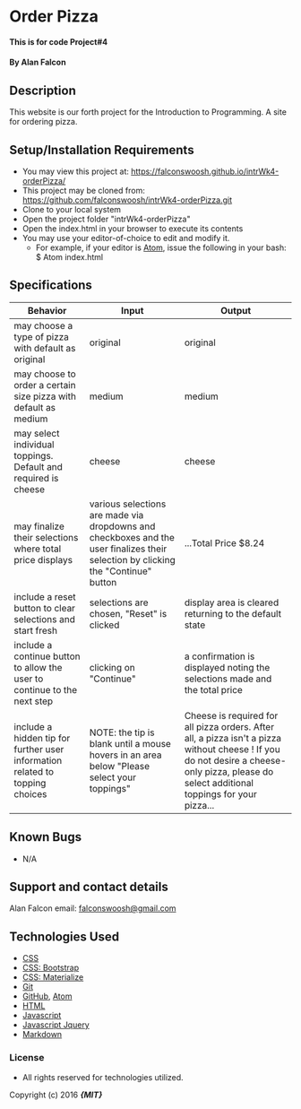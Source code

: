 # Order Pizza

#### This is for code Project#4

#### By **Alan Falcon**

## Description

This website is our forth project for the Introduction to Programming. A site for ordering pizza.

## Setup/Installation Requirements

* You may view this project at: https://falconswoosh.github.io/intrWk4-orderPizza/
* This project may be cloned from:  https://github.com/falconswoosh/intrWk4-orderPizza.git
* Clone to your local system
* Open the project folder "intrWk4-orderPizza"
* Open the index.html in your browser to execute its contents
* You may use your editor-of-choice to edit and modify it.
    * For example, if your editor is [Atom](https://flight-manual.atom.io/getting-started/sections/installing-atom/), issue the following in your bash:
    $ Atom index.html

## Specifications    
| Behavior | Input | Output |
|---|---|---|
| may choose a type of pizza with default as original |  original | original |
| may choose to order a certain size pizza with default as medium  | medium | medium |
| may select individual toppings. Default and required is cheese | cheese | cheese |
| may finalize their selections where total price displays | various selections are made via dropdowns and checkboxes and the user finalizes their selection by clicking the "Continue" button | ...Total Price $8.24|
| include a reset button to clear selections and start fresh | selections are chosen, "Reset" is clicked | display area is cleared returning to the default state |
| include a continue button to allow the user to continue to the next step | clicking on "Continue" | a confirmation is displayed noting the selections made and the total price |
| include a hidden tip for further user information related to topping choices | NOTE: the tip is blank until a mouse hovers in an area below "Please select your toppings" | Cheese is required for all pizza orders. After all, a pizza isn't a pizza without cheese ! If you do not desire a cheese-only pizza, please do select additional toppings for your pizza...|


## Known Bugs

* N/A

## Support and contact details

Alan Falcon email: [falconswoosh@gmail.com](falconswoosh@gmail.com)

## Technologies Used


* [CSS](http://ref.openweb.io/CSS/)
* [CSS: Bootstrap](https://www.google.com/url?sa=t&rct=j&q=&esrc=s&source=web&cd=1&cad=rja&uact=8&ved=0ahUKEwjswubPlLnWAhVGVRQKHaRLBkgQFggmMAA&url=https%3A%2F%2Fgetbootstrap.com%2Fcss%2F&usg=AFQjCNFpcAPIPLCu0F7w2NDTOafHdV8Pkw)
* [CSS: Materialize](http://materializecss.com/forms.html)
* [Git](https://gist.github.com/derhuerst/1b15ff4652a867391f03)
* [GitHub](https://github.com/), [Atom](http://flight-manual.atom.io/getting-started/sections/why-atom/)
* [HTML](http://htmlreference.io/)
* [Javascript](https://github.com/falconswoosh/intrWk2-tracksuggester)
* [Javascript Jquery](https://www.google.com/url?sa=t&rct=j&q=&esrc=s&source=web&cd=1&cad=rja&uact=8&ved=0ahUKEwiBj_WJlbnWAhWBLhQKHfHUAQEQFggmMAA&url=https%3A%2F%2Fjquery.com%2F&usg=AFQjCNFnz7C6MAXGLm7pVcOD_LrOjJUUiA)
* [Markdown](https://en.wikipedia.org/wiki/Markdown)

### License
* All rights reserved for technologies utilized.

Copyright (c) 2016 **_{MIT}_**
